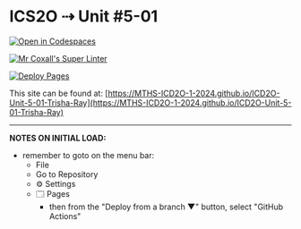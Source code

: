 # ICS2O ⇢ Unit #5-01

[![Open in Codespaces](https://classroom.github.com/assets/launch-codespace-2972f46106e565e64193e422d61a12cf1da4916b45550586e14ef0a7c637dd04.svg)](https://classroom.github.com/open-in-codespaces?assignment_repo_id=19205900)

[![Mr Coxall's Super Linter](https://github.com/MTHS-ICD2O-1-2024/ICD2O-Unit-5-01-Trisha-Ray/workflows/Mr%20Coxall's%20Super%20Linter/badge.svg)](https://github.com/MTHS-ICD2O-1-2024/ICD2O-Unit-5-01-Trisha-Ray/actions)

[![Deploy Pages](https://github.com/MTHS-ICD2O-1-2024/ICD2O-Unit-5-01-Trisha-Ray/workflows/Deploy%20Pages/badge.svg)](https://github.com/MTHS-ICD2O-1-2024/ICD2O-Unit-5-01-Trisha-Ray/actions)

This site can be found at: [https://MTHS-ICD2O-1-2024.github.io/ICD2O-Unit-5-01-Trisha-Ray](https://MTHS-ICD2O-1-2024.github.io/ICD2O-Unit-5-01-Trisha-Ray)

---

**NOTES ON INITIAL LOAD:**
- remember to goto on the menu bar:
  - File
  - Go to Repository
  - ⚙ Settings
  - 🗔 Pages
    - then from the "Deploy from a branch ▼" button, select "GitHub Actions"
